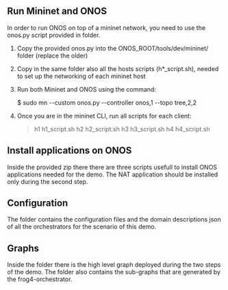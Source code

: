 ## Run Mininet and ONOS

In order to run ONOS on top of a mininet network, you need to use the onos.py script provided in [](mininet/) folder.

1. Copy the provided onos.py into the ONOS_ROOT/tools/dev/mininet/ folder (replace the older)

2. Copy in the same folder also all the hosts scripts (h*_script.sh), needed to set up the networking of each mininet host

3. Run both Mininet and ONOS using the command:

	$ sudo mn --custom onos.py --controller onos,1 --topo tree,2,2

4. Once you are in the mininet CLI, run all scripts for each client:

	> h1 h1_script.sh
	> h2 h2_script.sh
	> h3 h3_script.sh
	> h4 h4_script.sh

## Install applications on ONOS

Inside the provided zip [](scripts/demo_scripts-onos.zip) there there are three scripts usefull to install ONOS applications needed for the demo.
The NAT application should be installed only during the second step.

## Configuration

The [](config/) folder contains the configuration files and the domain descriptions json of all the orchestrators for the scenario of this demo.

## Graphs

Inside the [](graph/) folder there is the high level graph deployed during the two steps of the demo. The folder also contains the sub-graphs that are generated by the frog4-orchestrator.
